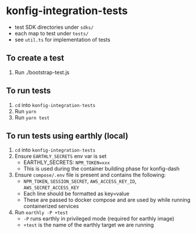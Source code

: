# konfig-integration-tests

- test SDK directories under `sdks/`
- each map to test under `tests/`
- see `util.ts` for implementation of tests

## To create a test

1. Run ./bootstrap-test.js

## To run tests

1. `cd` into `konfig-integration-tests`
2. Run `yarn`
3. Run `yarn test`

## To run tests using earthly (local)

1. `cd` into `konfig-integration-tests`
2. Ensure `EARTHLY_SECRETS` env var is set
   - EARTHLY_SECRETS: `NPM_TOKEN=xxx`
   - This is used during the container building phase for konfig-dash
3. Ensure `compose/.env` file is present and contains the following:
   - `NPM_TOKEN`, `SESSION_SECRET`, `AWS_ACCESS_KEY_ID`, `AWS_SECRET_ACCESS_KEY`
   - Each line should be formatted as key=value
   - These are passed to docker compose and are used by while running containerized services
4. Run `earthly -P +test`
   - `-P` runs earthly in privileged mode (required for earthly image)
   - `+test` is the name of the earthly target we are running
